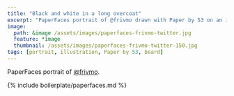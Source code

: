 ```yaml
---
title: "Black and white in a long overcoat"
excerpt: "PaperFaces portrait of @frivmo drawn with Paper by 53 on an iPad."
image: 
  path: &image /assets/images/paperfaces-frivmo-twitter.jpg 
  feature: *image
  thumbnail: /assets/images/paperfaces-frivmo-twitter-150.jpg
tags: [portrait, illustration, Paper by 53, beard]
---
```


PaperFaces portrait of [@frivmo](https://twitter.com/frivmo).

{% include boilerplate/paperfaces.md %}
